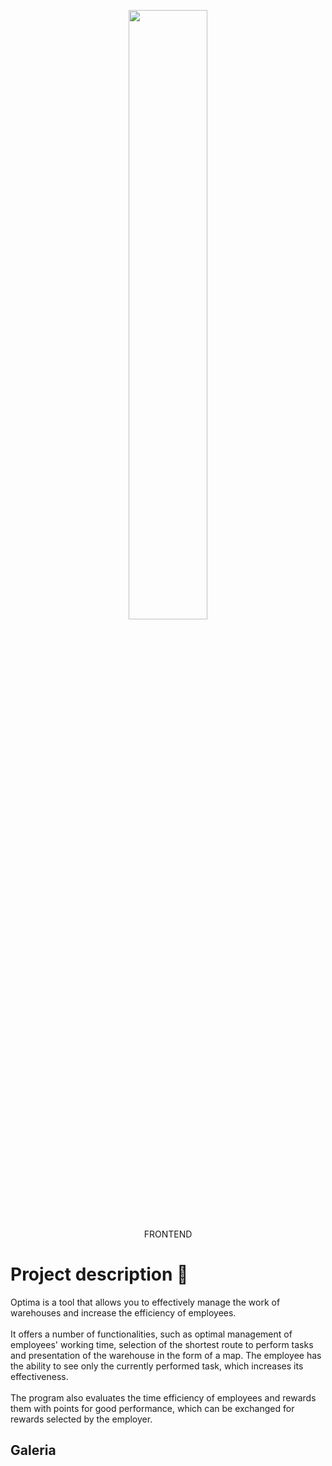 <p align="center"> 
  <img width="50%" src="https://user-images.githubusercontent.com/65948245/232273586-54aea4ab-35cc-4794-bef6-08f4190218c6.png">
  <br>FRONTEND
</p>


# Project description 📜
Optima is a tool that allows you to effectively manage the work of warehouses and increase the efficiency of employees.
<br><br>
It offers a number of functionalities, such as optimal management of employees' working time, selection of the shortest route to perform tasks and presentation of the warehouse in the form of a map. The employee has the ability to see only the currently performed task, which increases its effectiveness.
<br><br>
The program also evaluates the time efficiency of employees and rewards them with points for good performance, which can be exchanged for rewards selected by the employer.

## Galeria 


